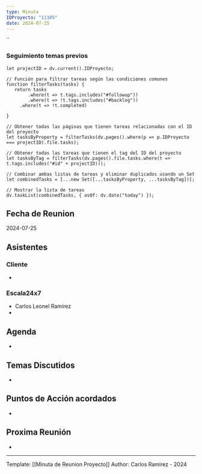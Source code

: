 ```yaml
---
type: Minuta
IDProyecto: "11105"
date: 2024-07-25
---
```


``

### Seguimiento temas previos

```dataviewjs
let projectID = dv.current().IDProyecto;

// Función para filtrar tareas según las condiciones comunes
function filterTasks(tasks) {
   return tasks
        .where(t => t.tags.includes("#followup"))
        .where(t => !t.tags.includes("#backlog"))
     .where(t => !t.completed)
        
}

// Obtener todas las páginas que tienen tareas relacionadas con el ID del proyecto
let tasksByProperty = filterTasks(dv.pages().where(p => p.IDProyecto === projectID).file.tasks);

// Obtener todas las tareas que tienen el tag del ID del proyecto
let tasksByTag = filterTasks(dv.pages().file.tasks.where(t => t.tags.includes("#id" + projectID)));

// Combinar ambas listas de tareas y eliminar duplicados usando un Set
let combinedTasks = [...new Set([...tasksByProperty, ...tasksByTag])];

// Mostrar la lista de tareas
dv.taskList(combinedTasks, { asOf: dv.date("today") });
 ```
## Fecha de Reunion
2024-07-25

## Asistentes

### Cliente
* 
### Escala24x7
- Carlos Leonel Ramírez
-  
## Agenda
* 
## Temas Discutidos
*  

## Puntos de Acción acordados
*  

## Proxima Reunión
*   

---
Template: [[Minuta de Reunion Proyecto]]
Author: Carlos Ramírez - 2024
